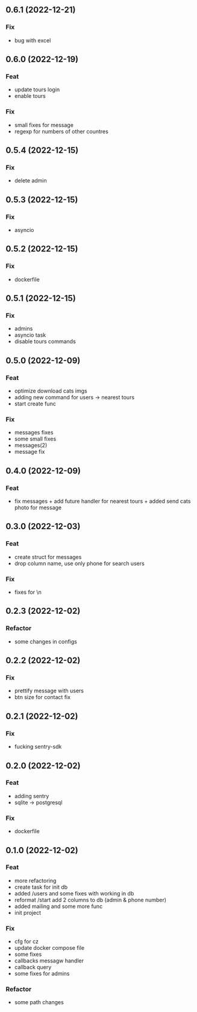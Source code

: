 ## 0.6.1 (2022-12-21)

### Fix

- bug with excel

## 0.6.0 (2022-12-19)

### Feat

- update tours login
- enable tours

### Fix

- small fixes for message
- regexp for numbers of other countres

## 0.5.4 (2022-12-15)

### Fix

- delete admin

## 0.5.3 (2022-12-15)

### Fix

- asyncio

## 0.5.2 (2022-12-15)

### Fix

- dockerfile

## 0.5.1 (2022-12-15)

### Fix

- admins
- asyncio task
- disable tours commands

## 0.5.0 (2022-12-09)

### Feat

- optimize download cats imgs
- adding new command for users -> nearest tours
- start create func

### Fix

- messages fixes
- some small fixes
- messages(2)
- message fix

## 0.4.0 (2022-12-09)

### Feat

- fix messages + add future handler for nearest tours + added send cats photo for message

## 0.3.0 (2022-12-03)

### Feat

- create struct for messages
- drop column name, use only phone for search users

### Fix

- fixes for \n

## 0.2.3 (2022-12-02)

### Refactor

- some changes in configs

## 0.2.2 (2022-12-02)

### Fix

- prettify message with users
- btn size for contact fix

## 0.2.1 (2022-12-02)

### Fix

- fucking sentry-sdk

## 0.2.0 (2022-12-02)

### Feat

- adding sentry
- sqlite -> postgresql

### Fix

- dockerfile

## 0.1.0 (2022-12-02)

### Feat

- more refactoring
- create task for init db
- added /users and some fixes with working in db
- reformat /start add 2 columns to db (admin & phone number)
- added mailing and some more func
- init project

### Fix

- cfg for cz
- update docker compose file
- some fixes
- callbacks messagw handler
- callback query
- some fixes for admins

### Refactor

- some path changes
